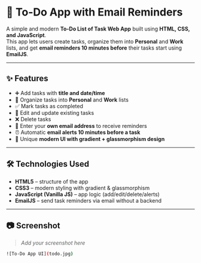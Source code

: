 # 📌 To-Do App with Email Reminders

A simple and modern **To-Do List of Task Web App** built using **HTML, CSS, and JavaScript**.  
This app lets users create tasks, organize them into **Personal** and **Work** lists, and get **email reminders 10 minutes before** their tasks start using **EmailJS**.

---

## ✨ Features

- ➕ Add tasks with **title and date/time**
- 📂 Organize tasks into **Personal** and **Work** lists
- ✅ Mark tasks as completed
- 📝 Edit and update existing tasks
- ❌ Delete tasks
- 📧 Enter your **own email address** to receive reminders
- ⏰ Automatic **email alerts 10 minutes before a task**
- 🎨 Unique **modern UI with gradient + glassmorphism design**

---

## 🛠️ Technologies Used

- **HTML5** – structure of the app
- **CSS3** – modern styling with gradient & glassmorphism
- **JavaScript (Vanilla JS)** – app logic (add/edit/delete/alerts)
- **EmailJS** – send task reminders via email without a backend

---

## 📷 Screenshot

> _Add your screenshot here_

```bash
![To-Do App UI](todo.jpg)
```
